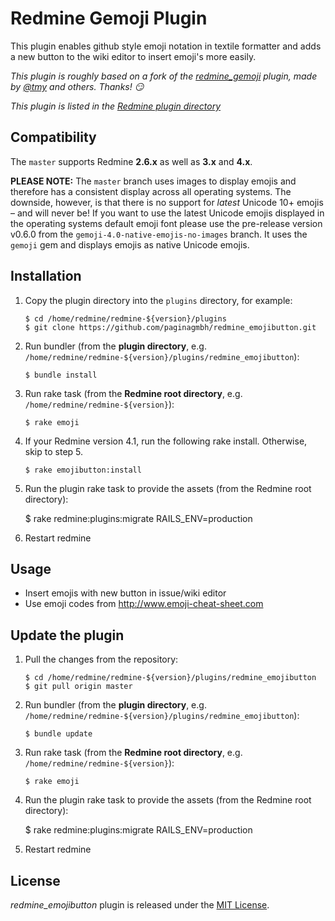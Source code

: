 Redmine Gemoji Plugin
=====================

This plugin enables github style emoji notation in textile formatter and adds a new button to the wiki editor to insert emoji's more easily.

*This plugin is roughly based on a fork of the [redmine_gemoji](https://github.com/tmy/redmine_gemoji) plugin, made by [@tmy](https://github.com/tmy/) and others. Thanks! :smirk:*

*This plugin is listed in the [Redmine plugin directory](http://www.redmine.org/plugins/redmine_emojibutton)*


Compatibility
-------------

The `master` supports Redmine **2.6.x** as well as **3.x** and **4.x**.

**PLEASE NOTE:** The `master` branch uses images to display emojis and therefore has a consistent display across all operating systems. The downside, however, is that there is no support for *latest* Unicode 10+ emojis – and will never be! If you want to use the latest Unicode emojis displayed in the operating systems default emoji font please use the pre-release version v0.6.0 from the `gemoji-4.0-native-emojis-no-images` branch. It uses the `gemoji` gem and displays emojis as native Unicode emojis.



Installation
------------

 1. Copy the plugin directory into the `plugins` directory, for example:

        $ cd /home/redmine/redmine-${version}/plugins
        $ git clone https://github.com/paginagmbh/redmine_emojibutton.git

 2. Run bundler (from the **plugin directory**, e.g. `/home/redmine/redmine-${version}/plugins/redmine_emojibutton`):

        $ bundle install

 3. Run rake task (from the **Redmine root directory**, e.g. `/home/redmine/redmine-${version}`):

        $ rake emoji

 4. If your Redmine version 4.1, run the following rake install. Otherwise, skip to step 5.
 
        $ rake emojibutton:install

 5.  Run the plugin rake task to provide the assets (from the Redmine root directory):

        $ rake redmine:plugins:migrate RAILS_ENV=production

 6. Restart redmine


Usage
-----

* Insert emojis with new button in issue/wiki editor
* Use emoji codes from http://www.emoji-cheat-sheet.com



Update the plugin
-----------------

 1. Pull the changes from the repository:

        $ cd /home/redmine/redmine-${version}/plugins/redmine_emojibutton
        $ git pull origin master

 2. Run bundler (from the **plugin directory**, e.g. `/home/redmine/redmine-${version}/plugins/redmine_emojibutton`):

        $ bundle update

 3. Run rake task (from the **Redmine root directory**, e.g. `/home/redmine/redmine-${version}`):

        $ rake emoji

 4.  Run the plugin rake task to provide the assets (from the Redmine root directory):

        $ rake redmine:plugins:migrate RAILS_ENV=production

 5. Restart redmine


License
-------

*redmine_emojibutton* plugin is released under the [MIT License](LICENCE).
